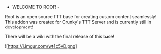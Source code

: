 - WELCOME TO ROOF! -

Roof is an open source TTT base for creating custom content seamlessly!
This addon was created for Crunky's TTT Server and is currently still in development!

There will be a wiki with the final release of this base!

![https://i.imgur.com/wt4c5vD.png]
